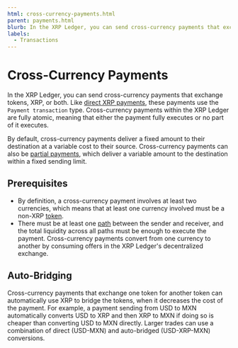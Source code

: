 ```yaml
---
html: cross-currency-payments.html
parent: payments.html
blurb: In the XRP Ledger, you can send cross-currency payments that exchange tokens, XRP, or both.
labels:
  - Transactions
---
```

# Cross-Currency Payments

In the XRP Ledger, you can send cross-currency payments that exchange tokens, XRP, or both. Like [direct XRP payments](direct-xrp-payments.html), these payments use the `Payment transaction` type. Cross-currency payments within the XRP Ledger are fully atomic, meaning that either the payment fully executes or no part of it executes.

By default, cross-currency payments deliver a fixed amount to their destination at a variable cost to their source. Cross-currency payments can also be [partial payments](partial-payments.md), which deliver a variable amount to the destination within a fixed sending limit.


## Prerequisites

- By definition, a cross-currency payment involves at least two currencies, which means that at least one currency involved must be a non-XRP [token](../../tokens/tokens.md).
- There must be at least one [path](../../tokens/paths.md) between the sender and receiver, and the total liquidity across all paths must be enough to execute the payment. Cross-currency payments convert from one currency to another by consuming offers in the XRP Ledger's decentralized exchange.

<!-- [Offers](offers.html) in the XRP Ledger's [decentralized exchange](decentralized-exchange.html). -->


## Auto-Bridging

Cross-currency payments that exchange one token for another token can automatically use XRP to bridge the tokens, when it decreases the cost of the payment. For example, a payment sending from USD to MXN automatically converts USD to XRP and then XRP to MXN if doing so is cheaper than converting USD to MXN directly. Larger trades can use a combination of direct (USD-MXN) and auto-bridged (USD-XRP-MXN) conversions.

<!--
For more information, see [Auto-Bridging](autobridging.html).


## See Also

- **Concepts:**
    - [Tokens](tokens.html)
    - [Decentralized Exchange](decentralized-exchange.html)
    - [Paths](paths.html)
- **References:**
    - [Payment transaction type][Payment transaction]
    - [path_find method][]
    - [ripple_path_find method][]
    - [Interpreting Metadata of Cross-Currency Payments](look-up-transaction-results.html#token-payments) -->
